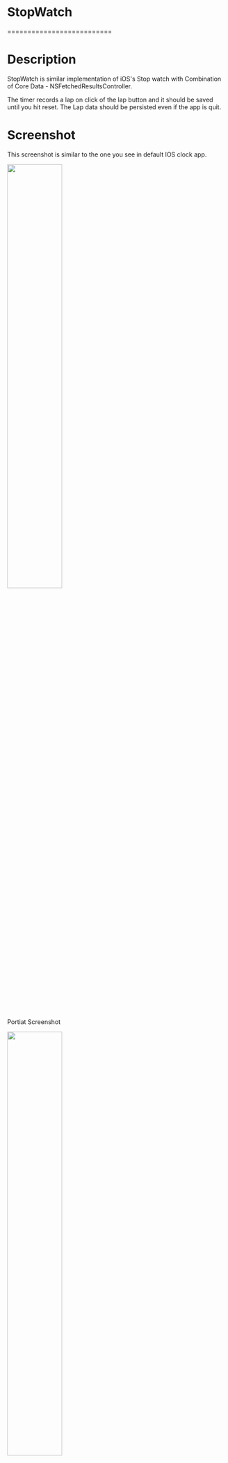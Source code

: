 # StopWatch

==========================

# Description
StopWatch is similar implementation of iOS's Stop watch with Combination of Core Data - NSFetchedResultsController.

The timer records a lap on click of the lap button and it should be saved until you hit reset. The Lap data should be persisted even if the app is quit.

# Screenshot
This screenshot is similar to the one you see in default IOS clock app.

<img src="https://ucde8bdda53e1fb1d64685a30a50.previews.dropboxusercontent.com/p/thumb/AAk4cE4ihUqKmHHM7yCmbXmQqFgOiF1PbWqGGlzq4q4Pikv8VqaOaleapxspN1QKSOXmNFy7ZhJTMfqm8zrJrQIz8v2qrCCXOdGLBbCgMqjGXmAKlL4nJbt-Cw4451ew_7EWtvnIAGysjOO2lmUGqine6D8P93iqsgN5aGxX755EYitRnpFtmEITVRLGtSqx2vOs6j0q-5O59FM_taD2c8ukk2O0nsKIfAA6i83FpR8vneerAtsYIqrf8N7TYBVik3URzuzjsB42PYqRQuLOSUKL_upYMaWZ5dXXi2lP8nragAKA_OOY8qhprUSmdSjxw0dw-YvmtSaeGk8F_s9xbyJPvVNPItEY6R3Nw-8ahBoOeW9DrjmZEF6IyOjiwzOVzxAwsGlz5O8GJY6tkNkb47dL/p.png?size=2048x1536&size_mode=3" width="50%"></img> 

Portiat Screenshot

<img src="https://previews.dropbox.com/p/thumb/AAkNFNe5cAnukzA2kaogCIyGxcdXUXQ28Sy0CRruCftr2Ccs8fzeAMl_25YE-QXcmfT3R2_Xhp1CkE-vCe6TJOz42fnMSzSjokX0tuRMOL1n90ekof_w4TPFTUcoT4-A02GIyMjoSLaLrUG4bZOdThKhZ2cp5PIPEYYRjsoe3jjC6ocgU8RKdHWfodu5L-SZtFy_X1xBJQyg5GWb55sls8a_e4dhpiI53fIQQyJY8pl3uaBJFnzeW0nJc16FxF7DwGNg1dG792j6I7XQERp3YHqu8EhKovfu9Zx1fE3z2uuS-am7RjRlGSIkOpktLWuZg1FaaWG-VKeQv_28QQf7zN2T/p.png?fv_content=true&size_mode=5" width="50%"></img> 

Landscape Screenshot

